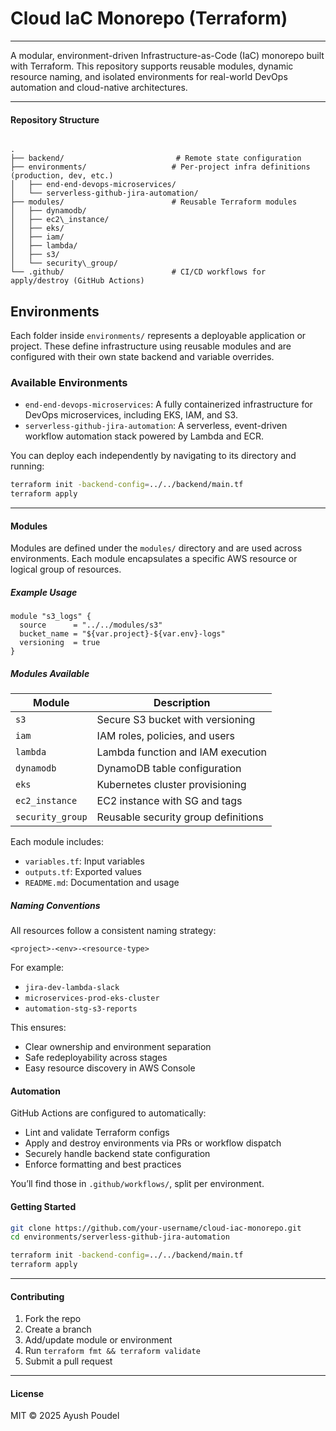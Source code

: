 
# Cloud IaC Monorepo (Terraform)
---

A modular, environment-driven Infrastructure-as-Code (IaC) monorepo built with Terraform. This repository supports reusable modules, dynamic resource naming, and isolated environments for real-world DevOps automation and cloud-native architectures.

---

#### Repository Structure

```

.
├── backend/                         # Remote state configuration
├── environments/                   # Per-project infra definitions (production, dev, etc.)
│   ├── end-end-devops-microservices/
│   └── serverless-github-jira-automation/
├── modules/                        # Reusable Terraform modules
│   ├── dynamodb/
│   ├── ec2\_instance/
│   ├── eks/
│   ├── iam/
│   ├── lambda/
│   ├── s3/
│   └── security\_group/
└── .github/                        # CI/CD workflows for apply/destroy (GitHub Actions)

````

## Environments

Each folder inside `environments/` represents a deployable application or project. These define infrastructure using reusable modules and are configured with their own state backend and variable overrides.

### Available Environments

- `end-end-devops-microservices`: A fully containerized infrastructure for DevOps microservices, including EKS, IAM, and S3.
- `serverless-github-jira-automation`: A serverless, event-driven workflow automation stack powered by Lambda and ECR.

You can deploy each independently by navigating to its directory and running:

```bash
terraform init -backend-config=../../backend/main.tf
terraform apply
````

---

#### Modules

Modules are defined under the `modules/` directory and are used across environments. Each module encapsulates a specific AWS resource or logical group of resources.

##### Example Usage

```hcl
module "s3_logs" {
  source      = "../../modules/s3"
  bucket_name = "${var.project}-${var.env}-logs"
  versioning  = true
}
```

##### Modules Available

| Module           | Description                         |
| ---------------- | ----------------------------------- |
| `s3`             | Secure S3 bucket with versioning    |
| `iam`            | IAM roles, policies, and users      |
| `lambda`         | Lambda function and IAM execution   |
| `dynamodb`       | DynamoDB table configuration        |
| `eks`            | Kubernetes cluster provisioning     |
| `ec2_instance`   | EC2 instance with SG and tags       |
| `security_group` | Reusable security group definitions |

Each module includes:

* `variables.tf`: Input variables
* `outputs.tf`: Exported values
* `README.md`: Documentation and usage

##### Naming Conventions

All resources follow a consistent naming strategy:

```
<project>-<env>-<resource-type>
```

For example:

* `jira-dev-lambda-slack`
* `microservices-prod-eks-cluster`
* `automation-stg-s3-reports`

This ensures:

* Clear ownership and environment separation
* Safe redeployability across stages
* Easy resource discovery in AWS Console


#### Automation

GitHub Actions are configured to automatically:

* Lint and validate Terraform configs
* Apply and destroy environments via PRs or workflow dispatch
* Securely handle backend state configuration
* Enforce formatting and best practices

You’ll find those in `.github/workflows/`, split per environment.



#### Getting Started

```bash
git clone https://github.com/your-username/cloud-iac-monorepo.git
cd environments/serverless-github-jira-automation

terraform init -backend-config=../../backend/main.tf
terraform apply
```

---

#### Contributing

1. Fork the repo
2. Create a branch
3. Add/update module or environment
4. Run `terraform fmt && terraform validate`
5. Submit a pull request

---

#### License

MIT © 2025 Ayush Poudel

